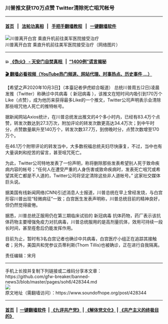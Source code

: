 ### 川普推文获170万点赞  Twitter清除死亡咀咒帐号
------------------------

#### [首页](https://github.com/gfw-breaker/banned-news3/blob/master/README.md) &nbsp;&nbsp;|&nbsp;&nbsp; [法轮功真相](https://github.com/begood0513/basic/blob/master/README.md)  &nbsp;&nbsp;|&nbsp;&nbsp; [手把手翻墙教程](https://github.com/gfw-breaker/guides/wiki)  &nbsp;&nbsp;|&nbsp;&nbsp; [一键翻墙软件](https://github.com/gfw-breaker/nogfw/blob/master/README.md)  



<div><img alt="川普离开白宫 乘直升机前往美军医院接受治疗" src="https://img.soundofhope.org/2020-10/wuhanfeiyan_2020-10-02_2-1601687410635.jpg"/>
<br/><figcaption class="caption">
 川普离开白宫 乘直升机前往美军医院接受治疗（网络图片）
</figcaption></div><hr/>

#### 💥 [《伪火》 - 天安门自焚真相 ](http://158.247.195.190:10000/videos/blog/weihuo.html)&nbsp; |&nbsp; [“1400例”谎言揭秘  ](http://158.247.195.190:10000/videos/blog/jiexi1400.html)

#### [ 🎬  翻墙必看视频（YouTube热门频道、网站代理、时事热点、历史事件 ...）](https://github.com/gfw-breaker/links/blob/master/banned.md)

<div><div class="Content__Wrapper sc-1bvya0-0 grZQxZ">
 <p class="meta-top">
  <span class="meta">
   【希望之声2020年10月3日】（本臺記者伊虎綜合報道）
  </span>
  总统川普周五(2日)凌晨发推（Twitter）称确诊中共病毒（
  <ok href="/term/224596">
   新冠病毒
  </ok>
  ），该推文在短时间内吸引到170万个Like（点赞），成为他历来获得最多Like的一个推文，Twitter公司声明表示会清除那些咀咒他人死亡的推特帐号。
 </p>
 <p>
  据新闻网站Axios统计，在川普总统发出推文的4个多小时内，已经有83.4万个点赞，转发次数达到27.3万次，附加评论的转发次数更高达34.4万次；到中午时分，点赞数量飙升至140万个，转发次数37.7万，到傍晚时分，点赞次数增至170万个。
 </p>
 <div class="AD_Embed__Wrap-sc-1xslmin-0 igMuqX module desktop">
  <div>
  </div>
 </div>
 <p>
  在46.1万个附带评论的转发当中，大多数祝福总统夫妇尽快康复，不过，当中也有大量讽刺和挖苦的留言，甚至咀咒死亡。
 </p>
 <p>
  为此，Twitter公司特地发表了一份声明，称将删除那些发表希望别人死于致命疾病内容的帐号；“任何人在遭受严重的人身伤害或致命疾病时，发表死亡咀咒或希望其死亡都是不人道的，Twitter公司将坚定清除这些非人道帐号。” 这家社交媒体巨头说。
 </p>
 <p>
  据美国有线新闻网络(CNN)引述消息人士报道，川普总统在早上曾经发烧，与白宫形容川普出现“轻微病征”一致；白宫医生发表声明称，川普总统目前的精神良好，但仍然觉得疲倦。
 </p>
 <p>
  据悉，川普总统正服用仍在第三期临床试验的
  <ok href="/term/224596">
   新冠病毒
  </ok>
  抗体药物，药厂表示该抗体药物主要增强免疫力对抗病毒，川普总统服用的是高剂量抗体，效用可持续一段长时间，甚至痊愈后仍能发挥作用。
 </p>
 <p>
  目前为止，暂时有3名白宫记者也确诊中共病毒，白宫医疗小组正在追踪其接触者；另外，美国共和党参议员蒂利斯(Thom Tillis)也被确诊，正在进行自我隔离。
 </p>
 <p class="meta-btm">
  责任编辑：宋月
 </p>
</div>
</div>
<hr/>
手机上长按并复制下列链接或二维码分享本文章：<br/>
https://github.com/gfw-breaker/banned-news3/blob/master/pages/soh6/428344.md <br/>
<a href='https://github.com/gfw-breaker/banned-news3/blob/master/pages/soh6/428344.md'><img src='https://github.com/gfw-breaker/banned-news3/blob/master/pages/soh6/428344.md.png'/></a> <br/>
原文地址（需翻墙访问）：https://www.soundofhope.org/post/428344


------------------------
#### [首页](https://github.com/gfw-breaker/banned-news3/blob/master/README.md) &nbsp;|&nbsp; [一键翻墙软件](https://github.com/gfw-breaker/nogfw/blob/master/README.md) &nbsp;| [《九评共产党》](https://github.com/gfw-breaker/9ping.md/blob/master/README.md#九评之一评共产党是什么) | [《解体党文化》](https://github.com/gfw-breaker/jtdwh.md/blob/master/README.md) | [《共产主义的终极目的》](https://github.com/gfw-breaker/gczydzjmd.md/blob/master/README.md)


<img src='http://gfw-breaker.win/banned-news3/pages/soh6/428344.md' width='0px' height='0px'/>